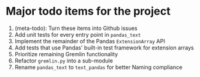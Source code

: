 # Major todo items for the project

1. (meta-todo): Turn these items into Github issues
1. Add unit tests for every entry point in `pandas_text`
1. Implement the remainder of the Pandas `ExtensionArray` API
1. Add tests that use Pandas' built-in test framework for extension arrays
1. Prioritize remaining Gremlin functionality
1. Refactor `gremlin.py` into a sub-module
1. Rename `pandas_text` to `text_pandas` for better Naming compliance
